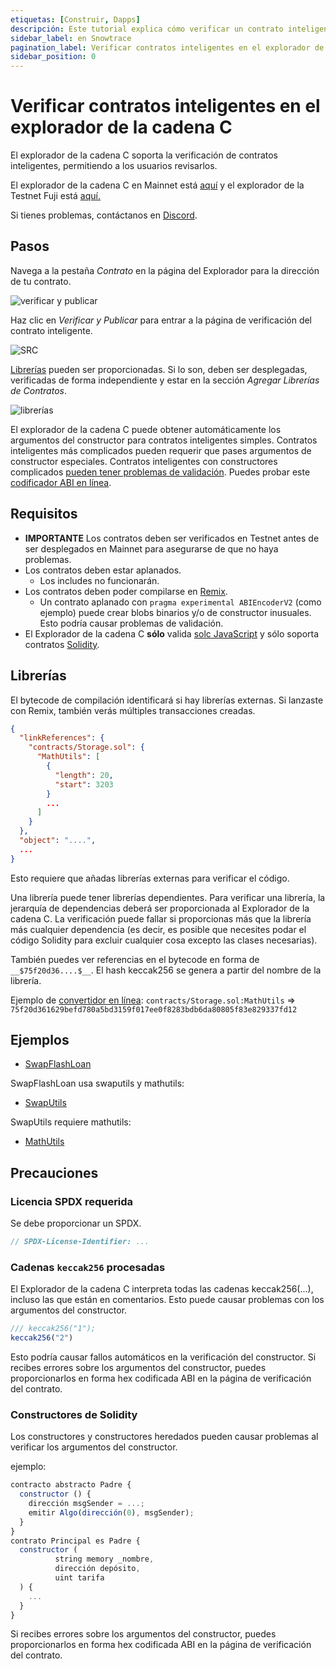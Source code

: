 ```yaml
---
etiquetas: [Construir, Dapps]
descripción: Este tutorial explica cómo verificar un contrato inteligente en el explorador de bloques Snowtrace.
sidebar_label: en Snowtrace
pagination_label: Verificar contratos inteligentes en el explorador de la cadena C
sidebar_position: 0
---
```


# Verificar contratos inteligentes en el explorador de la cadena C

El explorador de la cadena C soporta la verificación de contratos inteligentes, permitiendo a los usuarios revisarlos.

El explorador de la cadena C en Mainnet está [aquí](https://snowtrace.io/) y el explorador de la Testnet Fuji está [aquí.](https://testnet.snowtrace.io/)

Si tienes problemas, contáctanos en [Discord](https://chat.avalabs.org).

## Pasos

Navega a la pestaña _Contrato_ en la página del Explorador para la dirección de tu contrato.

![verificar y publicar](/img/verify-and-publish1.png)

Haz clic en _Verificar y Publicar_ para entrar a la página de verificación del contrato inteligente.

![SRC](/img/verify-src.png)

[Librerías](https://docs.soliditylang.org/en/v0.8.4/contracts.html?highlight=libraries#libraries)
pueden ser proporcionadas. Si lo son, deben ser desplegadas, verificadas de forma independiente
y estar en la sección _Agregar Librerías de Contratos_.

![librerías](/img/verify-libraries.png)

El explorador de la cadena C puede obtener automáticamente los argumentos del constructor para contratos inteligentes simples. Contratos inteligentes más complicados pueden requerir que pases argumentos de constructor especiales. Contratos inteligentes con constructores complicados [pueden tener problemas de validación](verify-smart-contracts.md#caveats). Puedes probar este [codificador ABI en línea](https://abi.hashex.org/).

## Requisitos

- **IMPORTANTE** Los contratos deben ser verificados en Testnet antes de ser desplegados en Mainnet para asegurarse de que no haya problemas.
- Los contratos deben estar aplanados.
  - Los includes no funcionarán.
- Los contratos deben poder compilarse en [Remix](https://remix.ethereum.org).
  - Un contrato aplanado con `pragma experimental ABIEncoderV2` (como ejemplo)
    puede crear blobs binarios y/o de constructor inusuales. Esto podría causar
    problemas de validación.
- El Explorador de la cadena C **sólo** valida [solc
  JavaScript](https://github.com/ethereum/solc-bin) y sólo soporta
  contratos [Solidity](https://docs.soliditylang.org).

## Librerías

El bytecode de compilación identificará si hay librerías externas. Si
lanzaste con Remix, también verás múltiples transacciones creadas.

```json
{
  "linkReferences": {
    "contracts/Storage.sol": {
      "MathUtils": [
        {
          "length": 20,
          "start": 3203
        }
        ...
      ]
    }
  },
  "object": "....",
  ...
}
```

Esto requiere que añadas librerías externas para verificar el código.

Una librería puede tener librerías dependientes. Para verificar una librería, la jerarquía de
dependencias deberá ser proporcionada al Explorador de la cadena C. La verificación puede
fallar si proporcionas más que la librería más cualquier dependencia (es decir, es posible que
necesites podar el código Solidity para excluir cualquier cosa excepto las clases necesarias).

También puedes ver referencias en el bytecode en forma de `__$75f20d36....$__`.
El hash keccak256 se genera a partir del nombre de la librería.

Ejemplo de [convertidor en línea](https://emn178.github.io/online-tools/keccak_256.html):
`contracts/Storage.sol:MathUtils` =&gt;
`75f20d361629befd780a5bd3159f017ee0f8283bdb6da80805f83e829337fd12`

## Ejemplos

- [SwapFlashLoan](https://testnet.snowtrace.io/address/0x12DF75Fed4DEd309477C94cE491c67460727C0E8/contracts)

SwapFlashLoan usa swaputils y mathutils:

- [SwapUtils](https://testnet.snowtrace.io/address/0x6703e4660E104Af1cD70095e2FeC337dcE034dc1/contracts)

SwapUtils requiere mathutils:

- [MathUtils](https://testnet.snowtrace.io/address/0xbA21C84E4e593CB1c6Fe6FCba340fa7795476966/contracts)

## Precauciones

### Licencia SPDX requerida

Se debe proporcionar un SPDX.

```javascript
// SPDX-License-Identifier: ...
```

### Cadenas `keccak256` procesadas

El Explorador de la cadena C interpreta todas las cadenas keccak256(...), incluso las que están en
comentarios. Esto puede causar problemas con los argumentos del constructor.

```javascript
/// keccak256("1");
keccak256("2")
```

Esto podría causar fallos automáticos en la verificación del constructor. Si recibes
errores sobre los argumentos del constructor, puedes proporcionarlos en forma hex codificada ABI en
la página de verificación del contrato.

### Constructores de Solidity

Los constructores y constructores heredados pueden causar problemas al verificar los argumentos del constructor.

ejemplo:

```javascript
contracto abstracto Padre {
  constructor () {
    dirección msgSender = ...;
    emitir Algo(dirección(0), msgSender);
  }
}
contrato Principal es Padre {
  constructor (
          string memory _nombre,
          dirección depósito,
          uint tarifa
  ) {
    ...
  }
}
```

Si recibes errores sobre los argumentos del constructor, puedes proporcionarlos en forma hex
codificada ABI en la página de verificación del contrato.